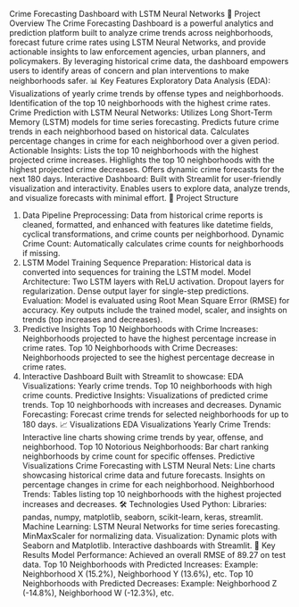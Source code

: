 Crime Forecasting Dashboard with LSTM Neural Networks
🚓 Project Overview
The Crime Forecasting Dashboard is a powerful analytics and prediction platform built to analyze crime trends across neighborhoods, forecast future crime rates using LSTM Neural Networks, and provide actionable insights to law enforcement agencies, urban planners, and policymakers. By leveraging historical crime data, the dashboard empowers users to identify areas of concern and plan interventions to make neighborhoods safer.
📊 Key Features
Exploratory Data Analysis (EDA):
Visualizations of yearly crime trends by offense types and neighborhoods.
Identification of the top 10 neighborhoods with the highest crime rates.
Crime Prediction with LSTM Neural Networks:
Utilizes Long Short-Term Memory (LSTM) models for time series forecasting.
Predicts future crime trends in each neighborhood based on historical data.
Calculates percentage changes in crime for each neighborhood over a given period.
Actionable Insights:
Lists the top 10 neighborhoods with the highest projected crime increases.
Highlights the top 10 neighborhoods with the highest projected crime decreases.
Offers dynamic crime forecasts for the next 180 days.
Interactive Dashboard:
Built with Streamlit for user-friendly visualization and interactivity.
Enables users to explore data, analyze trends, and visualize forecasts with minimal effort.
📂 Project Structure
1. Data Pipeline
Preprocessing: Data from historical crime reports is cleaned, formatted, and enhanced with features like datetime fields, cyclical transformations, and crime counts per neighborhood.
Dynamic Crime Count: Automatically calculates crime counts for neighborhoods if missing.
2. LSTM Model Training
Sequence Preparation: Historical data is converted into sequences for training the LSTM model.
Model Architecture:
Two LSTM layers with ReLU activation.
Dropout layers for regularization.
Dense output layer for single-step predictions.
Evaluation:
Model is evaluated using Root Mean Square Error (RMSE) for accuracy.
Key outputs include the trained model, scaler, and insights on trends (top increases and decreases).
3. Predictive Insights
Top 10 Neighborhoods with Crime Increases:
Neighborhoods projected to have the highest percentage increase in crime rates.
Top 10 Neighborhoods with Crime Decreases:
Neighborhoods projected to see the highest percentage decrease in crime rates.
4. Interactive Dashboard
Built with Streamlit to showcase:
EDA Visualizations:
Yearly crime trends.
Top 10 neighborhoods with high crime counts.
Predictive Insights:
Visualizations of predicted crime trends.
Top 10 neighborhoods with increases and decreases.
Dynamic Forecasting: Forecast crime trends for selected neighborhoods for up to 180 days.
📈 Visualizations
EDA Visualizations
Yearly Crime Trends:
Interactive line charts showing crime trends by year, offense, and neighborhood.
Top 10 Notorious Neighborhoods:
Bar chart ranking neighborhoods by crime count for specific offenses.
Predictive Visualizations
Crime Forecasting with LSTM Neural Nets:
Line charts showcasing historical crime data and future forecasts.
Insights on percentage changes in crime for each neighborhood.
Neighborhood Trends:
Tables listing top 10 neighborhoods with the highest projected increases and decreases.
🛠️ Technologies Used
Python:
Libraries: pandas, numpy, matplotlib, seaborn, scikit-learn, keras, streamlit.
Machine Learning:
LSTM Neural Networks for time series forecasting.
MinMaxScaler for normalizing data.
Visualization:
Dynamic plots with Seaborn and Matplotlib.
Interactive dashboards with Streamlit.
📜 Key Results
Model Performance:
Achieved an overall RMSE of 89.27 on test data.
Top 10 Neighborhoods with Predicted Increases:
Example: Neighborhood X (15.2%), Neighborhood Y (13.6%), etc.
Top 10 Neighborhoods with Predicted Decreases:
Example: Neighborhood Z (-14.8%), Neighborhood W (-12.3%), etc.
